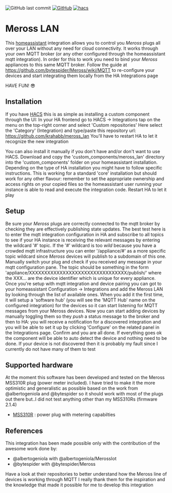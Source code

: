 ![GitHub last commit](https://img.shields.io/github/last-commit/krahabb/meross_lan?style=for-the-badge)
[![GitHub](https://img.shields.io/github/license/krahabb/meross_lan?style=for-the-badge)](LICENCE)
[![hacs][hacsbadge]][hacs]


# Meross LAN
This [homeassistant](https://www.home-assistant.io/) integration allows you to control you *Meross* plugs all over your LAN without any need for cloud connectivity. It works through your own MQTT broker (or any other configured through the homeassistant mqtt integration).
In order for this to work you need to bind your *Meross* appliances to this same MQTT broker. Follow the guide at https://github.com/bytespider/Meross/wiki/MQTT to re-configure your devices and start integrating them locally from the HA Integrations page

HAVE FUN! 😎

## Installation
If you have [HACS](https://hacs.xyz) this is as simple as installing a custom component through the UI:
In your HA frontend go to HACS -> Integrations tap on the menu on the top-right corner and select 'Custom repositories'
Here select the 'Category' (Integration) and type/paste this repository url: https://github.com/krahabb/meross_lan
You'll have to restart HA to let it recognize the new integration

You can also install it manually if you don't have and/or don't want to use HACS.
Download and copy the 'custom_components/meross_lan' directory into the 'custom_components' folder on your homeassistant installation.
Depending on the type of HA installation you might have to follow specific instructions.
This is working for a standard 'core' installation but should work for any other flavour: remember to set the appropriate ownership and access rights on your copied files so the homeassistant user running your instance is able to read and execute the integration code.
Restart HA to let it play


## Setup
Be sure your *Meross* plugs are correctly connected to the mqtt broker by checking they are effectively publishing state updates. The best test here is to enter the mqtt integration configuration in HA and subscribe to all topics to see if your HA instance is receiving the relevant messages by entering the wildcard '#' topic.
If the '#' wildcard is too *wild* because you have a crowded mqtt infrastructure you can enter '/appliance/#' as a more specific topic wildcard since *Meross* devices will publish to a subdomain of this one. Manually switch your plug and check if you received any message in your mqtt configuration pane. The topic should be something in the form 'appliance/XXXXXXXXXXXXXXXXXXXXXXXXXXXXXXXX/publish/' where the XXX... are the device identifier which is unique for every appliance.
Once you're setup with mqtt integration and device pairing you can got to your homeassistant Configuration -> Integrations and add the Meross LAN by looking through the list of available ones.
When you add it the first time, it will setup a 'software hub' (you will see the 'MQTT Hub' name on the configured integration) for the devices so it can start listening for MQTT messages from your Meross devices.
Now you can start adding devices by manually toggling them so they *push* a status message to the broker and then to HA: you will receive a notification for a discovered integration and you will be able to set it up by clicking 'Configure' on the related panel in the Integrations page. Confirm and you are all done. If everything goes ok the component will be able to auto detect the device and nothing need to be done. If your device is not discovered then it is probably my fault since I currently do not have many of them to test


## Supported hardware
At the moment this software has been developed and tested on the Meross MSS310R plug (power meter included). I have tried to make it the more optimistic and generalistic as possible based on the work from @albertogeniola and @bytespider so it should work with most of the plugs out there but..I did not test anything other than my MSS310Rs (firmware 2.1.4)

- [MSS310R](https://www.meross.com/product/38/article/) : power plug with metering capabilties


## References
This integration has been made possible only with the contribution of the awesome work done by:
- @albertogeniola with @albertogeniola/MerossIot
- @bytespider with @bytespider/Meross

Have a look at their repositories to better understand how the Meross line of devices is working through MQTT
I really thank them for the inspiration and the knowledge that made it possible for me to develop this integration

[hacs]: https://github.com/custom-components/hacs
[hacsbadge]: https://img.shields.io/badge/HACS-Custom-orange.svg?style=for-the-badge
